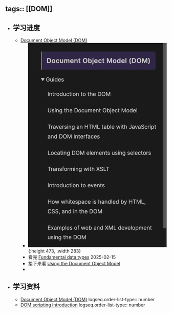 tags:: [[DOM]]
---

- ## 学习进度
	- [Document Object Model (DOM)](https://developer.mozilla.org/en-US/docs/Web/API/Document_Object_Model)
		- ![image.png](../assets/image_1739634896760_0.png){:height 473, :width 283}
		- 看完 [Fundamental data types](https://developer.mozilla.org/en-US/docs/Web/API/Document_Object_Model/Introduction) 2025-02-15
		- 接下来看 [Using the Document Object Model](https://developer.mozilla.org/en-US/docs/Web/API/Document_Object_Model/Using_the_Document_Object_Model)
		-
- ## 学习资料
	- [Document Object Model (DOM)](https://developer.mozilla.org/en-US/docs/Web/API/Document_Object_Model)
	  logseq.order-list-type:: number
	- [DOM scripting introduction](https://developer.mozilla.org/en-US/docs/Learn_web_development/Core/Scripting/DOM_scripting)
	  logseq.order-list-type:: number